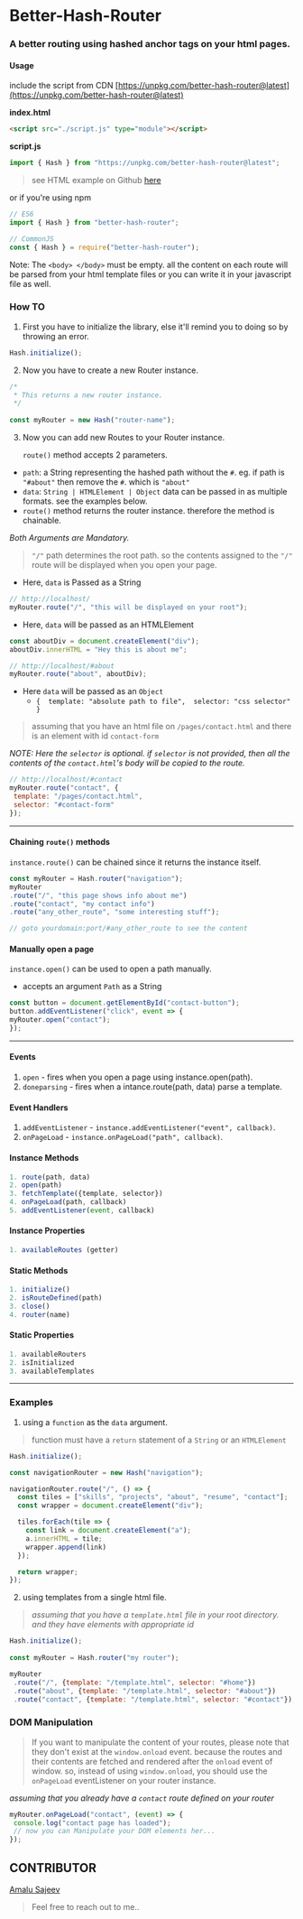 # Better-Hash-Router
### A better routing using hashed anchor tags on your html pages.

#### Usage

include the script from CDN [https://unpkg.com/better-hash-router@latest](https://unpkg.com/better-hash-router@latest)

**index.html**
```html
<script src="./script.js" type="module"></script>
```
**script.js**
```javascript
import { Hash } from "https://unpkg.com/better-hash-router@latest";
```
> see HTML example on Github [here](https://github.com/amalu-sajeev-me/Better-Hash-Router/tree/main/examples)

or if you're using npm

```javascript
// ES6
import { Hash } from "better-hash-router";

// CommonJS
const { Hash } = require("better-hash-router");
```
 Note: The ``<body> </body>`` must be empty. all the content on each route will be parsed from your html template files or you can write it in your javascript file as well.

### How TO

1. First you have to initialize the library, else it'll remind you to doing so by throwing an error. 

```javascript
Hash.initialize();
```
2. Now you have to create a new Router instance.
```javascript
/* 
 * This returns a new router instance. 
 */
 
const myRouter = new Hash("router-name");
```

3. Now you can add new Routes to your Router instance.

   ``route()`` method accepts 2 parameters. 
  * ``path``: a String representing the hashed path without the ``#``. 
     eg. if path is ``"#about"`` then remove the ``#``. which is ``"about"``
  * ``data``: ``String | HTMLElement | Object``
     data can be passed in as multiple formats. see the examples below.
  * ``route()`` method returns the router instance. therefore the method is chainable.
     
   _Both Arguments are Mandatory._
 
 > ``"/"`` path determines the root path. so the contents assigned to the ``"/"`` route will be displayed when you open your page.
 
 
- Here, ``data`` is Passed as a String

```javascript
// http://localhost/
myRouter.route("/", "this will be displayed on your root");
```

- Here, ``data`` will be passed as an HTMLElement

```javascript
const aboutDiv = document.createElement("div");
aboutDiv.innerHTML = "Hey this is about me";

// http://localhost/#about
myRouter.route("about", aboutDiv);
```

- Here ``data`` will be passed as an ``Object``
  * ``{ 
    template: "absolute path to file", 
    selector: "css selector" 
    }``
 
 > assuming that you have an html file on ``/pages/contact.html`` and there is an element with id ``contact-form``
 
 _NOTE: Here the ``selector`` is optional._
 _if ``selector`` is not provided, then all the contents of the ``contact.html``'s body will be copied to the route._

```javascript
// http://localhost/#contact
myRouter.route("contact", { 
 template: "/pages/contact.html", 
 selector: "#contact-form" 
});
```
****

#### Chaining ``route()`` methods
``instance.route()`` can be chained since it returns the instance itself.

```javascript
const myRouter = Hash.router("navigation");
myRouter
.route("/", "this page shows info about me")
.route("contact", "my contact info")
.route("any_other_route", "some interesting stuff"); 

// goto yourdomain:port/#any_other_route to see the content
```
#### Manually open a page
 
``instance.open()`` can be used to open a path manually.
- accepts an argument ``Path`` as a String

```javascript
const button = document.getElementById("contact-button");
button.addEventListener("click", event => {
myRouter.open("contact");
});
```
****
#### Events

1. ``open`` - fires when you open a page using instance.open(path).
2. ``doneparsing`` - fires when a intance.route(path, data) parse a template.

#### Event Handlers

1. ``addEventListener`` - ``instance.addEventListener("event", callback)``.
2. ``onPageLoad`` - ``instance.onPageLoad("path", callback)``.

#### Instance Methods

```javascript
1. route(path, data)
2. open(path)
3. fetchTemplate({template, selector})
4. onPageLoad(path, callback)
5. addEventListener(event, callback)
```

#### Instance Properties

```javascript
1. availableRoutes (getter)
```
#### Static Methods

```javascript
1. initialize()
2. isRouteDefined(path)
3. close()
4. router(name)
```
#### Static Properties

```javascript
1. availableRouters
2. isInitialized
3. availableTemplates
```

****
 
 ### Examples

1. using a ``function`` as the ``data`` argument.
 > function must have a ``return`` statement of a ``String`` or an ``HTMLElement``
 
```javascript
Hash.initialize();

const navigationRouter = new Hash("navigation");

navigationRouter.route("/", () => {
  const tiles = ["skills", "projects", "about", "resume", "contact"];
  const wrapper = document.createElement("div");

  tiles.forEach(tile => {
    const link = document.createElement("a");
    a.innerHTML = tile;
    wrapper.append(link)
  });

  return wrapper;
});
```
2. using templates from a single html file.
 > _assuming that you have a ``template.html`` file in your root directory. and they have elements with appropriate id_
 
```javascript
Hash.initialize();
 
const myRouter = Hash.router("my router");

myRouter
 .route("/", {template: "/template.html", selector: "#home"})
 .route("about", {template: "/template.html", selector: "#about"})
 .route("contact", {template: "/template.html", selector: "#contact"});
```
 
### DOM Manipulation
> If you want to manipulate the content of your routes, please note that they don't exist at the ``window.onload`` event. because the routes and their contents are fetched and rendered after the ``onload`` event of window. so, instead of using ``window.onload``, you should use the ``onPageLoad`` eventListener on your router instance.
 
_assuming that you already have a ``contact`` route defined on your router_
 
 ```javascript
 myRouter.onPageLoad("contact", (event) => {
  console.log("contact page has loaded");
  // now you can Manipulate your DOM elements her...
 });
 ```
 
 
 
## CONTRIBUTOR
[Amalu Sajeev](https://www.amalusajeev.me)

> Feel free to reach out to me..
